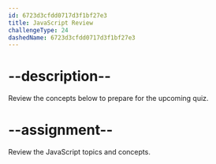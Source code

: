 ```yaml
---
id: 6723d3cfdd0717d3f1bf27e3
title: JavaScript Review
challengeType: 24
dashedName: 6723d3cfdd0717d3f1bf27e3
---
```


# --description--

Review the concepts below to prepare for the upcoming quiz.



# --assignment--

Review the JavaScript topics and concepts.

